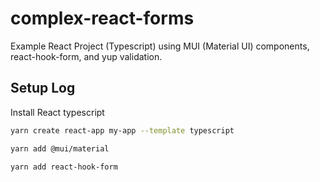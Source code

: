 # complex-react-forms

Example React Project (Typescript) using MUI (Material UI) components, react-hook-form, and yup validation.

## Setup Log

Install React typescript

```bash static
yarn create react-app my-app --template typescript

yarn add @mui/material

yarn add react-hook-form
```
